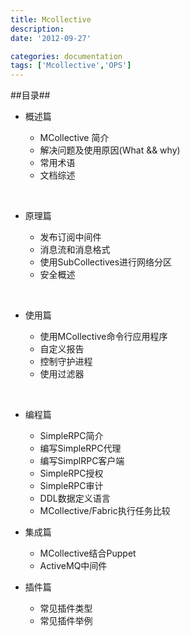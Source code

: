 ```yaml
---
title: Mcollective 
description:
date: '2012-09-27'

categories: documentation
tags: ['Mcollective','OPS']
---
```


##目录##

+ 概述篇

    * MCollective 简介
    * 解决问题及使用原因(What && why)
    * 常用术语
    * 文档综述
<br/>

+ 原理篇

    * 发布订阅中间件
    * 消息流和消息格式
    * 使用SubCollectives进行网络分区
    * 安全概述
<br/>

+ 使用篇

    * 使用MCollective命令行应用程序
    * 自定义报告
    * 控制守护进程
    * 使用过滤器
<br/>

+ 编程篇

    * SimpleRPC简介
    * 编写SimpleRPC代理
    * 编写SimplRPC客户端
    * SimpleRPC授权
    * SimpleRPC审计
    * DDL数据定义语言
    * MCollective/Fabric执行任务比较

+ 集成篇

    * MCollective结合Puppet
    * ActiveMQ中间件

+ 插件篇

    * 常见插件类型
    * 常见插件举例
